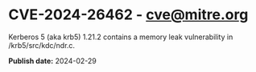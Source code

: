 # CVE-2024-26462 - cve@mitre.org

Kerberos 5 (aka krb5) 1.21.2 contains a memory leak vulnerability in /krb5/src/kdc/ndr.c.

**Publish date:** 2024-02-29
